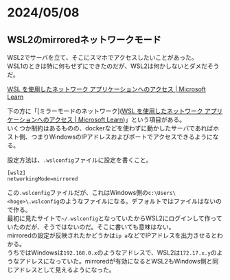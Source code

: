 # 2024/05/08

## WSL2のmirroredネットワークモード

WSL2でサーバを立て、そこにスマホでアクセスしたいことがあった。  
WSL1のときは特に何もせずにできたのだが、WSL2は何かしないとダメだそうだ。

[WSL を使用したネットワーク アプリケーションへのアクセス | Microsoft Learn](https://learn.microsoft.com/ja-jp/windows/wsl/networking)

下の方に「[ミラーモードのネットワーク]([WSL を使用したネットワーク アプリケーションへのアクセス | Microsoft Learn](https://learn.microsoft.com/ja-jp/windows/wsl/networking))」という項目がある。  
いくつか制約はあるものの、dockerなどを使わずに動かしたサーバであればホスト側、つまりWindowsのIPアドレスおよびポートでアクセスできるようになる。

設定方法は、`.wslconfig`ファイルに設定を書くこと。

```text
[wsl2]
networkingMode=mirrored
```

この`.wslconfig`ファイルだが、これはWindows側の`c:\Users\<hoge>\.wslconfig`のようなファイルになる。デフォルトではファイルはないので作る。  
最初に見たサイトで`~/.wslconfig`となっていたからWSL2にログインして作っていたのだが、そうではないのだ。そこに書いても意味はない。  
mirroredの設定が反映されたかどうかは`ip a`などでIPアドレスを出力させるとわかる。  
うちではWindowsは`192.168.0.x`のようなアドレスで、WSL2は`172.17.x.y`のようなアドレスになっていた。mirroredが有効になるとWSL2もWindows側と同じアドレスとして見えるようになった。
